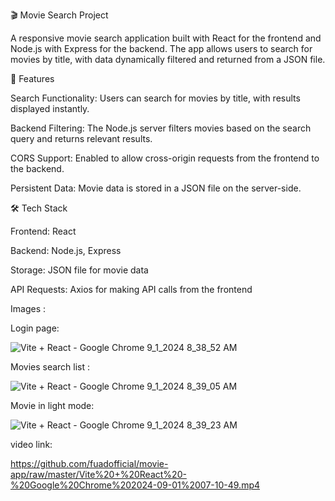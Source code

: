 🎬 Movie Search Project



A responsive movie search application built with React for the frontend and Node.js with Express for the backend. The app allows users to search for movies by title, with data dynamically filtered and returned from a JSON file.


  



🚀 Features



Search Functionality: Users can search for movies by title, with results displayed instantly.



Backend Filtering: The Node.js server filters movies based on the search query and returns relevant results.



CORS Support: Enabled to allow cross-origin requests from the frontend to the backend.



Persistent Data: Movie data is stored in a JSON file on the server-side.





🛠️ Tech Stack



Frontend: React



Backend: Node.js, Express



Storage: JSON file for movie data



API Requests: Axios for making API calls from the frontend



Images :


Login page:



![Vite + React - Google Chrome 9_1_2024 8_38_52 AM](https://github.com/user-attachments/assets/daaa4547-ddc5-4ff0-b159-650ff6edc666)



Movies search list :



![Vite + React - Google Chrome 9_1_2024 8_39_05 AM](https://github.com/user-attachments/assets/94af1c4a-bed8-40bc-ac2a-c7361ae301e1)



Movie in light mode:




![Vite + React - Google Chrome 9_1_2024 8_39_23 AM](https://github.com/user-attachments/assets/65de3c0d-9b4c-4b53-9cb3-be56fa6eb413)


video link:


https://github.com/fuadofficial/movie-app/raw/master/Vite%20+%20React%20-%20Google%20Chrome%202024-09-01%2007-10-49.mp4


